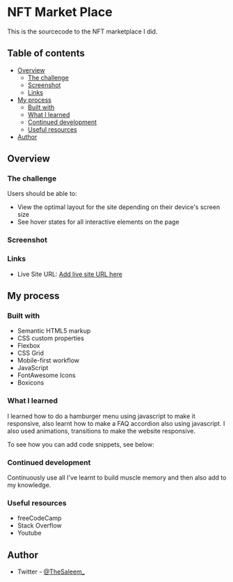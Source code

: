 # NFT Market Place

This is the sourcecode to the NFT marketplace I did. 

## Table of contents

- [Overview](#overview)
  - [The challenge](#the-challenge)
  - [Screenshot](#screenshot)
  - [Links](#links)
- [My process](#my-process)
  - [Built with](#built-with)
  - [What I learned](#what-i-learned)
  - [Continued development](#continued-development)
  - [Useful resources](#useful-resources)
- [Author](#author)


## Overview

### The challenge

Users should be able to:

- View the optimal layout for the site depending on their device's screen size
- See hover states for all interactive elements on the page

### Screenshot



### Links

- Live Site URL: [Add live site URL here](https://your-live-site-url.com)

## My process

### Built with

- Semantic HTML5 markup
- CSS custom properties
- Flexbox
- CSS Grid
- Mobile-first workflow
- JavaScript
- FontAwesome Icons
- Boxicons

### What I learned

I learned how to do a hamburger menu using javascript to make it responsive, also learnt how to make a FAQ accordion also using javascript. I also used animations, transitions to make the website responsive.

To see how you can add code snippets, see below:



### Continued development

Continuously use all I've learnt to build muscle memory and then also add to my knowledge.


### Useful resources

- freeCodeCamp
- Stack Overflow
- Youtube


## Author
- Twitter - [@TheSaleem_](https://www.twitter.com/TheSaleem_)


